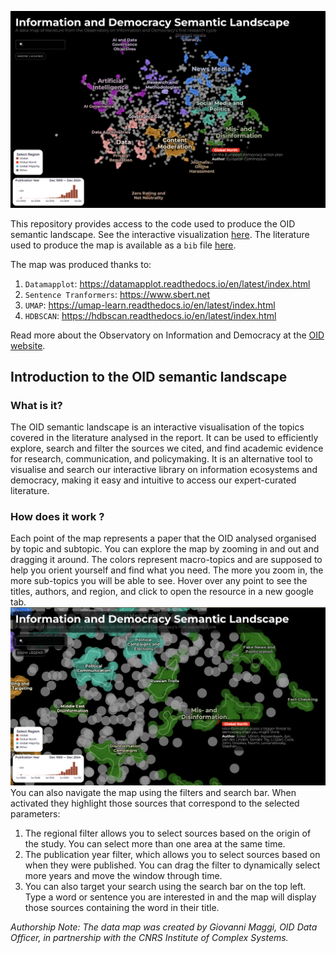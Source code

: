 ![Alt Text](https://github.com/giomagg/OID_semantic_landscape/blob/main/Images/Schermata%202025-01-16%20alle%2013.54.21.png)

This repository provides access to the code used to produce the OID semantic landscape. See the interactive visualization [here](https://observatory.informationdemocracy.org/report-literature/). The literature used to produce the map is available as a `bib` file [here](https://observatory.informationdemocracy.org/wp-content/uploads/2025/01/report_bibliography.bib).

The map was produced thanks to: 
1. `Datamapplot`: <https://datamapplot.readthedocs.io/en/latest/index.html>
2. `Sentence Tranformers`: <https://www.sbert.net>
3. `UMAP`: <https://umap-learn.readthedocs.io/en/latest/index.html>
4. `HDBSCAN`: <https://hdbscan.readthedocs.io/en/latest/index.html>

Read more about the Observatory on Information and Democracy at the [OID website](https://observatory.informationdemocracy.org).

## Introduction to the OID semantic landscape

### What is it?

The OID semantic landscape is an interactive visualisation of the topics covered in the literature analysed in the report. It can be used to efficiently explore, search and filter the sources we cited, and find academic evidence for research, communication, and policymaking. It is an alternative tool to visualise and search our interactive library on information ecosystems and democracy, making it easy and intuitive to access our expert-curated literature. 

### How does it work ?

Each point of the map represents a paper that the OID analysed organised by topic and subtopic. You can explore the map by zooming in and out and dragging it around. The colors represent macro-topics and are supposed to help you orient yourself and find what you need. The more you zoom in, the more sub-topics you will be able to see. Hover over any point to see the titles, authors, and region, and click to open the resource in a new google tab. 
![Alt Text](https://github.com/giomagg/OID_semantic_landscape/blob/main/Images/Schermata%202025-01-17%20alle%2012.04.31.png)
You can also navigate the map using the filters and search bar. When activated they highlight those sources that correspond to the selected parameters: 
1. The regional filter allows you to select sources based on the origin of the study. You can select more than one area at the same time.
2. The publication year filter, which allows you to select sources based on when they were published. You can drag the filter to dynamically select more years and move the window through time.
3. You can also target your search using the search bar on the top left. Type a word or sentence you are interested in and the map will display those sources containing the word in their title.

*Authorship Note:
The data map was created by Giovanni Maggi, OID Data Officer, in partnership with the CNRS Institute of Complex Systems.*







